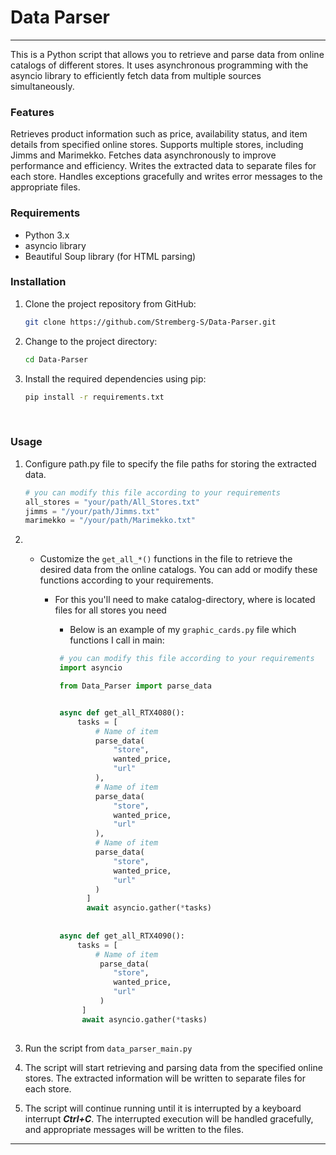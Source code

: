 # Data Parser

<hr>

This is a Python script that allows you to retrieve and parse data from online catalogs of different stores. It uses
asynchronous programming with the asyncio library to efficiently fetch data from multiple sources simultaneously.

### Features

Retrieves product information such as price, availability status, and item details from specified online stores.
Supports multiple stores, including Jimms and Marimekko.
Fetches data asynchronously to improve performance and efficiency.
Writes the extracted data to separate files for each store.
Handles exceptions gracefully and writes error messages to the appropriate files.

### Requirements

* Python 3.x
* asyncio library
* Beautiful Soup library (for HTML parsing)

### Installation

1. Clone the project repository from GitHub:

   ```bash
   git clone https://github.com/Stremberg-S/Data-Parser.git
   ```

2. Change to the project directory:

   ```bash
   cd Data-Parser
   ```

3. Install the required dependencies using pip:

   ```bash
   pip install -r requirements.txt
   ```

<br>

### Usage

1. Configure path.py file to specify the file paths for storing the extracted data.

   ```python
   # you can modify this file according to your requirements
   all_stores = "your/path/All_Stores.txt"
   jimms = "/your/path/Jimms.txt"
   marimekko = "/your/path/Marimekko.txt"
   ```

2.
    * Customize the ```get_all_*()``` functions in the file to retrieve the desired data from the online catalogs. You
      can
      add
      or
      modify these functions according to your requirements.

        * For this you'll need to make catalog-directory, where is located files for all stores you need

            * Below is an example of my ```graphic_cards.py``` file which functions I call in main:

           ```python
            # you can modify this file according to your requirements
            import asyncio

            from Data_Parser import parse_data 
           
           
            async def get_all_RTX4080():
                tasks = [
                    # Name of item
                    parse_data(
                        "store",
                        wanted_price,
                        "url"
                    ),
                    # Name of item
                    parse_data(
                        "store",
                        wanted_price,
                        "url"
                    ),
                    # Name of item
                    parse_data(
                        "store",
                        wanted_price,
                        "url"
                    )
                  ]
                  await asyncio.gather(*tasks)
                  
                  
            async def get_all_RTX4090():
                tasks = [
                    # Name of item
                     parse_data(
                        "store",
                        wanted_price,
                        "url"
                     )
                 ]
                 await asyncio.gather(*tasks)
               


3. Run the script from ```data_parser_main.py```
4. The script will start retrieving and parsing data from the specified online stores. The extracted information will be
   written to separate files for each store.
5. The script will continue running until it is interrupted by a keyboard interrupt ***Ctrl+C***. The interrupted
   execution
   will be handled gracefully, and appropriate messages will be written to the files.

<hr>